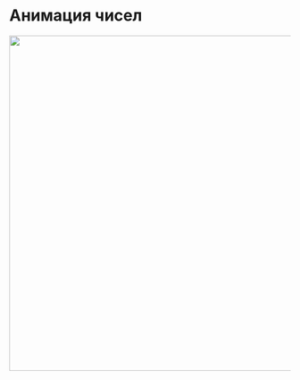 <h1 align-items: center>
  Анимация чисел
</h1>
<div align="center" width='100%' >
<img src="https://github.com/magasoov/number-/assets/148522477/56a7dd1e-8955-415b-9f95-f510a24cc8a4" width="600px"/>
</div>

